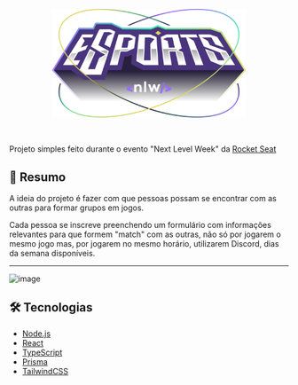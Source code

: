 <p align='center'>
  <img src="./web/src/assets/Logo.svg" alt="Logo" width="350px">
</p>

<br>

Projeto simples feito durante o evento "Next Level Week" da [Rocket Seat](https://www.rocketseat.com.br/)

## 📝 Resumo
A ideia do projeto é fazer com que pessoas possam se encontrar com as outras para formar grupos em jogos.
 
Cada pessoa se inscreve preenchendo um formulário com informações relevantes para que formem "match" com as outras, não só por jogarem o mesmo jogo mas, por jogarem no mesmo horário, utilizarem Discord, dias da semana disponíveis.

***

![image](https://user-images.githubusercontent.com/71523376/212686915-95045689-b7d4-4141-a950-4fb2dbcf94c9.png)

## 🛠️ Tecnologias
- [Node.js](https://nodejs.org/en/)
- [React](https://pt-br.reactjs.org/)
- [TypeScript](https://www.typescriptlang.org/)
- [Prisma](https://www.prisma.io/)
- [TailwindCSS](https://tailwindcss.com/)


